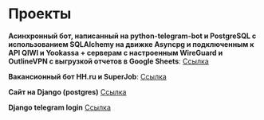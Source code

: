 # Проекты

**Асинхронный бот, написанный на python-telegram-bot и PostgreSQL с использованием SQLAlchemy на движке Asyncpg и подключенным к API QIWI и Yookassa + серверам с настроенным WireGuard и OutlineVPN c выгрузкой отчетов в Google Sheets**: [Ссылка](https://github.com/Dadoxr/wg_and_ol_bot)

**Вакансионный бот HH.ru и SuperJob**: [Ссылка](https://github.com/Dadoxr/vacancy_project)

**Сайт на Django (postgres)**  [Ссылка](https://github.com/Dadoxr/django_main) 

**Django telegram login**  [Ссылка](https://github.com/Dadoxr/django-telegram-login) 
